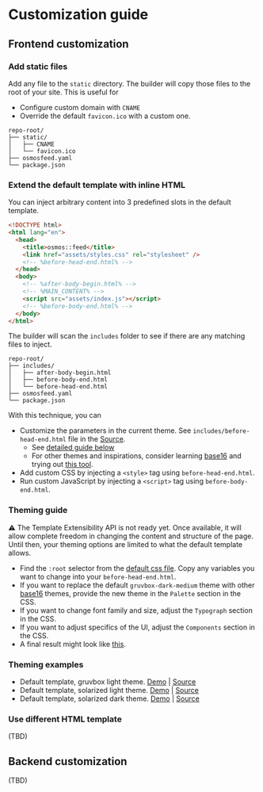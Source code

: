 # Customization guide

## Frontend customization

### Add static files

Add any file to the `static` directory. The builder will copy those files to the root of your site. This is useful for

- Configure custom domain with `CNAME`
- Override the default `favicon.ico` with a custom one.

```
repo-root/
├── static/
│   ├── CNAME
│   └── favicon.ico
├── osmosfeed.yaml
└── package.json
```

### Extend the default template with inline HTML

You can inject arbitrary content into 3 predefined slots in the default template.

```html
<!DOCTYPE html>
<html lang="en">
  <head>
    <title>osmos::feed</title>
    <link href="assets/styles.css" rel="stylesheet" />
    <!-- %before-head-end.html% -->
  </head>
  <body>
    <!-- %after-body-begin.html% -->
    <!-- %MAIN_CONTENT% -->
    <script src="assets/index.js"></script>
    <!-- %before-body-end.html% -->
  </body>
</html>
```

The builder will scan the `includes` folder to see if there are any matching files to inject.

```
repo-root/
├── includes/
│   ├── after-body-begin.html
│   ├── before-body-end.html
│   └── before-head-end.html
├── osmosfeed.yaml
└── package.json
```

With this technique, you can

- Customize the parameters in the current theme. See `includes/before-head-end.html` file in the [Source](https://github.com/osmoscraft/osmosfeed-examples/tree/main/examples/default-gruvbox-light).
  - See [detailed guide below](#theming-guide)
  - For other themes and inspirations, consider learning [base16](https://github.com/chriskempson/base16) and trying out [this tool](https://terminal.sexy/).
- Add custom CSS by injecting a `<style>` tag using `before-head-end.html`.
- Run custom JavaScript by injecting a `<script>` tag using `before-body-end.html`.

### Theming guide

⚠ The Template Extensibility API is not ready yet. Once available, it will allow complete freedom in changing the content and structure of the page. Until then, your theming options are limited to what the default template allows.

- Find the `:root` selector from the [default css file](https://github.com/osmoscraft/osmosfeed/blob/v1.6.0/src/system-static/styles.css). Copy any variables you want to change into your `before-head-end.html`.
- If you want to replace the default `gruvbox-dark-medium` theme with other [base16](https://github.com/chriskempson/base16) themes, provide the new theme in the `Palette` section in the CSS.
- If you want to change font family and size, adjust the `Typograph` section in the CSS.
- If you want to adjust specifics of the UI, adjust the `Components` section in the CSS.
- A final result might look like [this](https://github.com/osmoscraft/osmosfeed-examples/tree/main/examples/default-gruvbox-light).

### Theming examples

- Default template, gruvbox light theme. [Demo](https://osmoscraft.github.io/osmosfeed-examples/default-gruvbox-light/) | [Source](https://github.com/osmoscraft/osmosfeed-examples/tree/main/examples/default-gruvbox-light)
- Default template, solarized light theme. [Demo](https://osmoscraft.github.io/osmosfeed-examples/default-solarized-light/) | [Source](https://github.com/osmoscraft/osmosfeed-examples/tree/main/examples/default-solarized-light)
- Default template, solarized dark theme. [Demo](https://osmoscraft.github.io/osmosfeed-examples/default-solarized-dark/) | [Source](https://github.com/osmoscraft/osmosfeed-examples/tree/main/examples/default-solarized-dark)

### Use different HTML template

(TBD)

## Backend customization

(TBD)
